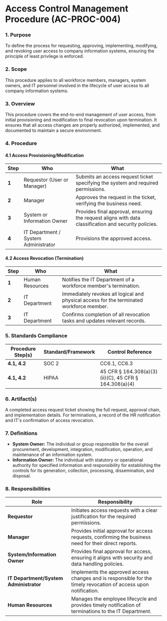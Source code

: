 # Access Control Management Procedure (AC-PROC-004)

### 1. Purpose

To define the process for requesting, approving, implementing, modifying, and revoking user access to company information systems, ensuring the principle of least privilege is enforced.

### 2. Scope

This procedure applies to all workforce members, managers, system owners, and IT personnel involved in the lifecycle of user access to all company information systems.

### 3. Overview

This procedure covers the end-to-end management of user access, from initial provisioning and modification to final revocation upon termination. It ensures that all access changes are properly authorized, implemented, and documented to maintain a secure environment.

### 4. Procedure

#### 4.1 Access Provisioning/Modification

| **Step** | **Who**                             | **What**                                                                                             |
| -------- | ----------------------------------- | ---------------------------------------------------------------------------------------------------- |
| **1**    | Requestor (User or Manager)         | Submits an access request ticket specifying the system and required permissions.                     |
| **2**    | Manager                             | Approves the request in the ticket, verifying the business need.                                     |
| **3**    | System or Information Owner         | Provides final approval, ensuring the request aligns with data classification and security policies. |
| **4**    | IT Department / System Administrator| Provisions the approved access.                                                                      |

#### 4.2 Access Revocation (Termination)

| **Step** | **Who**                             | **What**                                                                                             |
| -------- | ----------------------------------- | ---------------------------------------------------------------------------------------------------- |
| **1**    | Human Resources                     | Notifies the IT Department of a workforce member's termination.                                      |
| **2**    | IT Department                       | Immediately revokes all logical and physical access for the terminated workforce member.             |
| **3**    | IT Department                       | Confirms completion of all revocation tasks and updates relevant records.                            |

### 5. Standards Compliance

| **Procedure Step(s)** | **Standard/Framework** | **Control Reference**                                  |
| --------------------- | ---------------------- | ------------------------------------------------------ |
| **4.1, 4.2**          | SOC 2                  | CC6.1, CC6.3                                           |
| **4.1, 4.2**          | HIPAA                  | 45 CFR § 164.308(a)(3)(ii)(C), 45 CFR § 164.308(a)(4)   |

### 6. Artifact(s)

A completed access request ticket showing the full request, approval chain, and implementation details. For terminations, a record of the HR notification and IT's confirmation of access revocation.

### 7. Definitions

*   **System Owner:** The individual or group responsible for the overall procurement, development, integration, modification, operation, and maintenance of an information system.
*   **Information Owner:** The individual with statutory or operational authority for specified information and responsibility for establishing the controls for its generation, collection, processing, dissemination, and disposal.

### 8. Responsibilities

| **Role**                              | **Responsibility**                                                                                             |
| ------------------------------------- | -------------------------------------------------------------------------------------------------------------- |
| **Requestor**                         | Initiates access requests with a clear justification for the required permissions.                             |
| **Manager**                           | Provides initial approval for access requests, confirming the business need for their direct reports.          |
| **System/Information Owner**          | Provides final approval for access, ensuring it aligns with security and data handling policies.               |
| **IT Department/System Administrator**| Implements the approved access changes and is responsible for the timely revocation of access upon notification. |
| **Human Resources**                   | Manages the employee lifecycle and provides timely notification of terminations to the IT Department.          |
